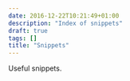 ```yaml
---
date: 2016-12-22T10:21:49+01:00
description: "Index of snippets"
draft: true
tags: []
title: "Snippets"
---
```


Useful snippets.
